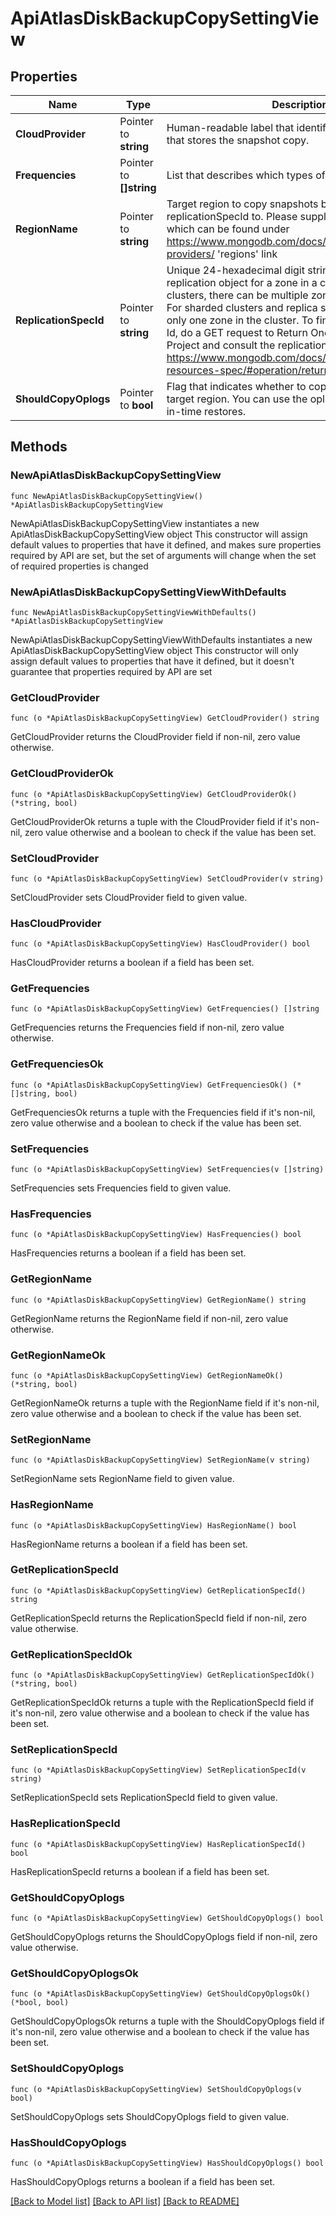 # ApiAtlasDiskBackupCopySettingView

## Properties

Name | Type | Description | Notes
------------ | ------------- | ------------- | -------------
**CloudProvider** | Pointer to **string** | Human-readable label that identifies the cloud provider that stores the snapshot copy. | [optional] 
**Frequencies** | Pointer to **[]string** | List that describes which types of snapshots to copy. | [optional] 
**RegionName** | Pointer to **string** | Target region to copy snapshots belonging to replicationSpecId to. Please supply the &#39;Atlas Region&#39; which can be found under https://www.mongodb.com/docs/atlas/reference/cloud-providers/ &#39;regions&#39; link | [optional] 
**ReplicationSpecId** | Pointer to **string** | Unique 24-hexadecimal digit string that identifies the replication object for a zone in a cluster. For global clusters, there can be multiple zones to choose from. For sharded clusters and replica set clusters, there is only one zone in the cluster. To find the Replication Spec Id, do a GET request to Return One Cluster in One Project and consult the replicationSpecs array https://www.mongodb.com/docs/atlas/reference/api-resources-spec/#operation/returnOneCluster | [optional] 
**ShouldCopyOplogs** | Pointer to **bool** | Flag that indicates whether to copy the oplogs to the target region. You can use the oplogs to perform point-in-time restores. | [optional] 

## Methods

### NewApiAtlasDiskBackupCopySettingView

`func NewApiAtlasDiskBackupCopySettingView() *ApiAtlasDiskBackupCopySettingView`

NewApiAtlasDiskBackupCopySettingView instantiates a new ApiAtlasDiskBackupCopySettingView object
This constructor will assign default values to properties that have it defined,
and makes sure properties required by API are set, but the set of arguments
will change when the set of required properties is changed

### NewApiAtlasDiskBackupCopySettingViewWithDefaults

`func NewApiAtlasDiskBackupCopySettingViewWithDefaults() *ApiAtlasDiskBackupCopySettingView`

NewApiAtlasDiskBackupCopySettingViewWithDefaults instantiates a new ApiAtlasDiskBackupCopySettingView object
This constructor will only assign default values to properties that have it defined,
but it doesn't guarantee that properties required by API are set

### GetCloudProvider

`func (o *ApiAtlasDiskBackupCopySettingView) GetCloudProvider() string`

GetCloudProvider returns the CloudProvider field if non-nil, zero value otherwise.

### GetCloudProviderOk

`func (o *ApiAtlasDiskBackupCopySettingView) GetCloudProviderOk() (*string, bool)`

GetCloudProviderOk returns a tuple with the CloudProvider field if it's non-nil, zero value otherwise
and a boolean to check if the value has been set.

### SetCloudProvider

`func (o *ApiAtlasDiskBackupCopySettingView) SetCloudProvider(v string)`

SetCloudProvider sets CloudProvider field to given value.

### HasCloudProvider

`func (o *ApiAtlasDiskBackupCopySettingView) HasCloudProvider() bool`

HasCloudProvider returns a boolean if a field has been set.

### GetFrequencies

`func (o *ApiAtlasDiskBackupCopySettingView) GetFrequencies() []string`

GetFrequencies returns the Frequencies field if non-nil, zero value otherwise.

### GetFrequenciesOk

`func (o *ApiAtlasDiskBackupCopySettingView) GetFrequenciesOk() (*[]string, bool)`

GetFrequenciesOk returns a tuple with the Frequencies field if it's non-nil, zero value otherwise
and a boolean to check if the value has been set.

### SetFrequencies

`func (o *ApiAtlasDiskBackupCopySettingView) SetFrequencies(v []string)`

SetFrequencies sets Frequencies field to given value.

### HasFrequencies

`func (o *ApiAtlasDiskBackupCopySettingView) HasFrequencies() bool`

HasFrequencies returns a boolean if a field has been set.

### GetRegionName

`func (o *ApiAtlasDiskBackupCopySettingView) GetRegionName() string`

GetRegionName returns the RegionName field if non-nil, zero value otherwise.

### GetRegionNameOk

`func (o *ApiAtlasDiskBackupCopySettingView) GetRegionNameOk() (*string, bool)`

GetRegionNameOk returns a tuple with the RegionName field if it's non-nil, zero value otherwise
and a boolean to check if the value has been set.

### SetRegionName

`func (o *ApiAtlasDiskBackupCopySettingView) SetRegionName(v string)`

SetRegionName sets RegionName field to given value.

### HasRegionName

`func (o *ApiAtlasDiskBackupCopySettingView) HasRegionName() bool`

HasRegionName returns a boolean if a field has been set.

### GetReplicationSpecId

`func (o *ApiAtlasDiskBackupCopySettingView) GetReplicationSpecId() string`

GetReplicationSpecId returns the ReplicationSpecId field if non-nil, zero value otherwise.

### GetReplicationSpecIdOk

`func (o *ApiAtlasDiskBackupCopySettingView) GetReplicationSpecIdOk() (*string, bool)`

GetReplicationSpecIdOk returns a tuple with the ReplicationSpecId field if it's non-nil, zero value otherwise
and a boolean to check if the value has been set.

### SetReplicationSpecId

`func (o *ApiAtlasDiskBackupCopySettingView) SetReplicationSpecId(v string)`

SetReplicationSpecId sets ReplicationSpecId field to given value.

### HasReplicationSpecId

`func (o *ApiAtlasDiskBackupCopySettingView) HasReplicationSpecId() bool`

HasReplicationSpecId returns a boolean if a field has been set.

### GetShouldCopyOplogs

`func (o *ApiAtlasDiskBackupCopySettingView) GetShouldCopyOplogs() bool`

GetShouldCopyOplogs returns the ShouldCopyOplogs field if non-nil, zero value otherwise.

### GetShouldCopyOplogsOk

`func (o *ApiAtlasDiskBackupCopySettingView) GetShouldCopyOplogsOk() (*bool, bool)`

GetShouldCopyOplogsOk returns a tuple with the ShouldCopyOplogs field if it's non-nil, zero value otherwise
and a boolean to check if the value has been set.

### SetShouldCopyOplogs

`func (o *ApiAtlasDiskBackupCopySettingView) SetShouldCopyOplogs(v bool)`

SetShouldCopyOplogs sets ShouldCopyOplogs field to given value.

### HasShouldCopyOplogs

`func (o *ApiAtlasDiskBackupCopySettingView) HasShouldCopyOplogs() bool`

HasShouldCopyOplogs returns a boolean if a field has been set.


[[Back to Model list]](../README.md#documentation-for-models) [[Back to API list]](../README.md#documentation-for-api-endpoints) [[Back to README]](../README.md)


